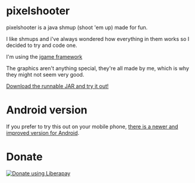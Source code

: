 # pixelshooter

pixelshooter is a java shmup (shoot 'em up) made for fun.

I like shmups and i've always wondered how everything in them works so
I decided to try and code one.

I'm using the [jgame framework](http://www.13thmonkey.org/~boris/jgame/)

The graphics aren't anything special, they're all made by me, which is why
they might not seem very good.

[Download the runnable JAR and try it out!](https://kaeruct.github.io/legacy-projects/pixelshooter/pixelshooter.jar)

# Android version

If you prefer to try this out on your mobile phone, [there is a newer and improved version for Android](https://github.com/KaeruCT/RaumBaller).


# Donate

[![Donate using Liberapay](https://liberapay.com/assets/widgets/donate.svg)](https://liberapay.com/KaeruCT/donate)
